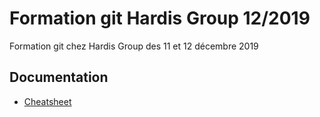 # Formation git Hardis Group 12/2019

Formation git chez Hardis Group des 11 et 12 décembre 2019

## Documentation

* [Cheatsheet](./docs/cheatsheet.md)
